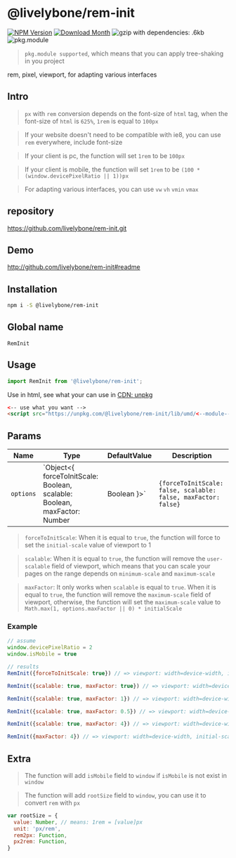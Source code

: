 # @livelybone/rem-init
[![NPM Version](http://img.shields.io/npm/v/@livelybone/rem-init.svg?style=flat-square)](https://www.npmjs.com/package/@livelybone/rem-init)
[![Download Month](http://img.shields.io/npm/dm/@livelybone/rem-init.svg?style=flat-square)](https://www.npmjs.com/package/@livelybone/rem-init)
![gzip with dependencies: .6kb](https://img.shields.io/badge/gzip--with--dependencies-.6kb-brightgreen.svg "gzip with dependencies: .6kb")
![pkg.module](https://img.shields.io/badge/pkg.module-supported-blue.svg "pkg.module")

> `pkg.module supported`, which means that you can apply tree-shaking in you project

rem, pixel, viewport, for adapting various interfaces

## Intro
> `px` with `rem` conversion depends on the font-size of `html` tag, when the font-size of `html` is `625%`, `1rem` is equal to `100px`

> If your website doesn't need to be compatible with ie8, you can use `rem` everywhere, include font-size

> If your client is pc, the function will set `1rem` to be `100px`

> If your client is mobile, the function will set `1rem` to be `(100 * (window.devicePixelRatio || 1))px`

> For adapting various interfaces, you can use `vw` `vh` `vmin` `vmax`

## repository
https://github.com/livelybone/rem-init.git

## Demo
http://github.com/livelybone/rem-init#readme

## Installation
```bash
npm i -S @livelybone/rem-init
```

## Global name
`RemInit`

## Usage
```js
import RemInit from '@livelybone/rem-init';
```

Use in html, see what your can use in [CDN: unpkg](https://unpkg.com/@livelybone/rem-init/lib/umd/)
```html
<-- use what you want -->
<script src="https://unpkg.com/@livelybone/rem-init/lib/umd/<--module-->.js"></script>
```

## Params
| Name              | Type                                                                                   | DefaultValue                                                        | Description  |
| ----------------- | -------------------------------------------------------------------------------------- | ------------------------------------------------------------------- | ------------ |
| `options`         | `Object<{ forceToInitScale: Boolean, scalable: Boolean, maxFactor: Number|Boolean }>`  | `{forceToInitScale: false, scalable: false, maxFactor: false}`      |  |

> `forceToInitScale`: When it is equal to `true`, the function will force to set the `initial-scale` value of viewport to 1

> `scalable`: When it is equal to `true`, the function will remove the `user-scalable` field of viewport, which means that you can scale your pages on the range depends on `minimum-scale` and `maximum-scale`

> `maxFactor`: It only works when `scalable` is equal to `true`. When it is equal to `true`, the function will remove the `maximum-scale` field of viewport, otherwise, the function will set the `maximum-scale` value to `Math.max(1, options.maxFactor || 0) * initialScale`

### Example
```js
// assume
window.devicePixelRatio = 2
window.isMobile = true

// results
RemInit({forceToInitScale: true}) // => viewport: width=device-width, initial-scale=1, minimum-scale=1, maximum-scale=1, user-scalable=no

RemInit({scalable: true, maxFactor: true}) // => viewport: width=device-width, initial-scale=0.5, minimum-scale=0.5

RemInit({scalable: true, maxFactor: 1}) // => viewport: width=device-width, initial-scale=0.5, minimum-scale=0.5, maximum-scale=0.5

RemInit({scalable: true, maxFactor: 0.5}) // => viewport: width=device-width, initial-scale=0.5, minimum-scale=0.5, maximum-scale=0.5

RemInit({scalable: true, maxFactor: 4}) // => viewport: width=device-width, initial-scale=0.5, minimum-scale=0.5, maximum-scale=2

RemInit({maxFactor: 4}) // => viewport: width=device-width, initial-scale=0.5, minimum-scale=0.5, maximum-scale=0.5, user-scalable=no
```

## Extra

> The function will add `isMobile` field to `window` if `isMobile` is not exist in `window`

> The function will add `rootSize` field to `window`, you can use it to convert `rem` with `px`
```js
var rootSize = {
  value: Number, // means: 1rem = [value]px
  unit: 'px/rem',
  rem2px: Function,
  px2rem: Function,
}
```